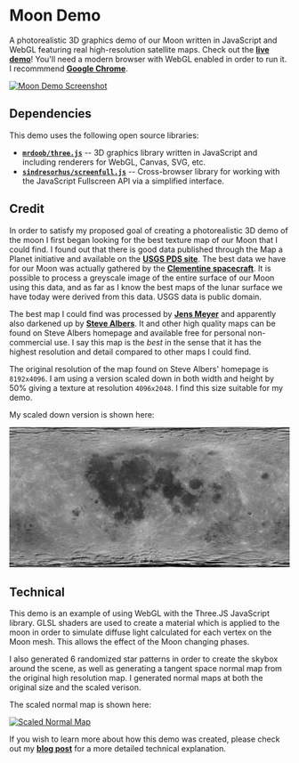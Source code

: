 Moon Demo
============

A photorealistic 3D graphics demo of our Moon written in JavaScript and WebGL
featuring real high-resolution satellite maps. Check out the
[**live demo**][demo]! You'll need a modern browser with WebGL enabled in order
 to run it. I recommmend [**Google Chrome**][chrome].

[![Moon Demo Screenshot][screen1]][screen1]

## Dependencies

This demo uses the following open source libraries:

 - [**`mrdoob/three.js`**][three.js] -- 3D graphics library written in
   JavaScript and including renderers for WebGL, Canvas, SVG, etc.
 - [**`sindresorhus/screenfull.js`**][screenfull.js] -- Cross-browser
   library for working with the JavaScript Fullscreen API via a simplified
   interface.

## Credit

In order to satisfy my proposed goal of creating a photorealistic 3D demo of
the moon I first began looking for the best texture map of our Moon that I
could find. I found out that there is good data published through the Map a
Planet initiative and available on the [**USGS PDS site**][USGS]. The best data
we have for our Moon was actually gathered by the
[**Clementine spacecraft**][Clementine]. It is possible to process a greyscale
image of the entire surface of our Moon using this data, and as far as I know
the best maps of the lunar surface we have today were derived from this data.
USGS data is public domain.

The best map I could find was processed by [**Jens Meyer**][Jens Meyer] and
apparently also darkened up by [**Steve Albers**][Steve Albers]. It and other
high quality maps can be found on Steve Albers homepage and available free for
personal non-commercial use. I say this map is the _best_ in the sense that it
has the highest resolution and detail compared to other maps I could find.

The original resolution of the map found on Steve Albers' homepage is
`8192x4096`. I am using a version scaled down in both width and height by
50% giving a texture at resolution `4096x2048`. I find this size suitable for
my demo.

My scaled down version is shown here:

[![Scaled Moon Map][scaled_map]][scaled_map]

## Technical

This demo is an example of using WebGL with the Three.JS JavaScript library.
GLSL shaders are used to create a material which is applied to the moon in
order to simulate diffuse light calculated for each vertex on the Moon mesh.
This allows the effect of the Moon changing phases. 

I also generated 6 randomized star patterns in order to create the skybox
around the scene, as well as generating a tangent space normal map from the
original high resolution map. I generated normal maps at both the original size
and the scaled verison.

The scaled normal map is shown here:

[![Scaled Normal Map][scaled_normal]][scaled_normal]

If you wish to learn more about how this demo was created, please check out my
[**blog post**][blog post] for a more detailed technical explanation.

[demo]: http://coryg89.github.io/MoonDemo
[basic_demo]: http://coryg89.github.io/MoonDemo/basic.html
[blog post]: http://coryg89.github.io/projects/MoonDemo

[scaled_map]: img/maps/moon.jpg
[scaled_normal]: img/maps/normal.jpg
[screen1]: img/maps/screen1.png

[chrome]: https://google.com/chrome
[three.js]: https://github.com/mrdoob/three.js/
[screenfull.js]: https://github.com/sindresorhus/screenfull.js/
[usgs]: http://pdsmaps.wr.usgs.gov/PDS/public/explorer/html/mmfront.htm
[Steve Albers]: http://laps.noaa.gov/albers/sos/sos.html
[Jens Meyer]: http://home.arcor.de/jimpage/earth.html
[USGS]: http://pdsmaps.wr.usgs.gov/PDS/public/explorer/html/mmfront.htm
[Clementine]: http://en.wikipedia.org/wiki/Clementine_(spacecraft)